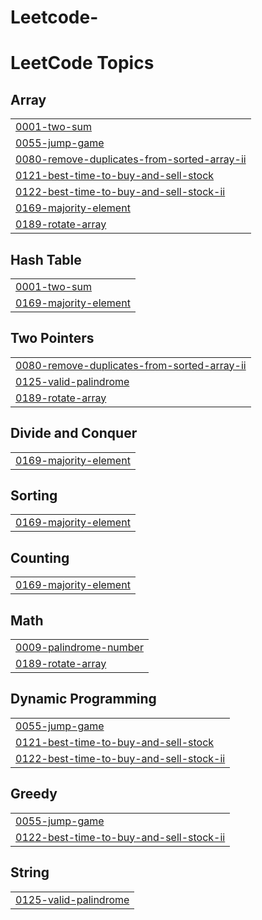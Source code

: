 # Leetcode-
<!---LeetCode Topics Start-->
# LeetCode Topics
## Array
|  |
| ------- |
| [0001-two-sum](https://github.com/shivani1021/Leetcode-/tree/master/0001-two-sum) |
| [0055-jump-game](https://github.com/shivani1021/Leetcode-/tree/master/0055-jump-game) |
| [0080-remove-duplicates-from-sorted-array-ii](https://github.com/shivani1021/Leetcode-/tree/master/0080-remove-duplicates-from-sorted-array-ii) |
| [0121-best-time-to-buy-and-sell-stock](https://github.com/shivani1021/Leetcode-/tree/master/0121-best-time-to-buy-and-sell-stock) |
| [0122-best-time-to-buy-and-sell-stock-ii](https://github.com/shivani1021/Leetcode-/tree/master/0122-best-time-to-buy-and-sell-stock-ii) |
| [0169-majority-element](https://github.com/shivani1021/Leetcode-/tree/master/0169-majority-element) |
| [0189-rotate-array](https://github.com/shivani1021/Leetcode-/tree/master/0189-rotate-array) |
## Hash Table
|  |
| ------- |
| [0001-two-sum](https://github.com/shivani1021/Leetcode-/tree/master/0001-two-sum) |
| [0169-majority-element](https://github.com/shivani1021/Leetcode-/tree/master/0169-majority-element) |
## Two Pointers
|  |
| ------- |
| [0080-remove-duplicates-from-sorted-array-ii](https://github.com/shivani1021/Leetcode-/tree/master/0080-remove-duplicates-from-sorted-array-ii) |
| [0125-valid-palindrome](https://github.com/shivani1021/Leetcode-/tree/master/0125-valid-palindrome) |
| [0189-rotate-array](https://github.com/shivani1021/Leetcode-/tree/master/0189-rotate-array) |
## Divide and Conquer
|  |
| ------- |
| [0169-majority-element](https://github.com/shivani1021/Leetcode-/tree/master/0169-majority-element) |
## Sorting
|  |
| ------- |
| [0169-majority-element](https://github.com/shivani1021/Leetcode-/tree/master/0169-majority-element) |
## Counting
|  |
| ------- |
| [0169-majority-element](https://github.com/shivani1021/Leetcode-/tree/master/0169-majority-element) |
## Math
|  |
| ------- |
| [0009-palindrome-number](https://github.com/shivani1021/Leetcode-/tree/master/0009-palindrome-number) |
| [0189-rotate-array](https://github.com/shivani1021/Leetcode-/tree/master/0189-rotate-array) |
## Dynamic Programming
|  |
| ------- |
| [0055-jump-game](https://github.com/shivani1021/Leetcode-/tree/master/0055-jump-game) |
| [0121-best-time-to-buy-and-sell-stock](https://github.com/shivani1021/Leetcode-/tree/master/0121-best-time-to-buy-and-sell-stock) |
| [0122-best-time-to-buy-and-sell-stock-ii](https://github.com/shivani1021/Leetcode-/tree/master/0122-best-time-to-buy-and-sell-stock-ii) |
## Greedy
|  |
| ------- |
| [0055-jump-game](https://github.com/shivani1021/Leetcode-/tree/master/0055-jump-game) |
| [0122-best-time-to-buy-and-sell-stock-ii](https://github.com/shivani1021/Leetcode-/tree/master/0122-best-time-to-buy-and-sell-stock-ii) |
## String
|  |
| ------- |
| [0125-valid-palindrome](https://github.com/shivani1021/Leetcode-/tree/master/0125-valid-palindrome) |
<!---LeetCode Topics End-->